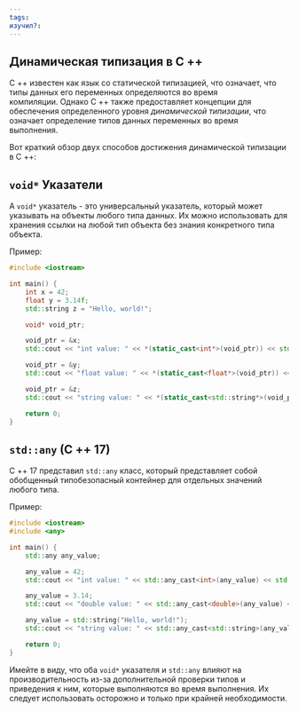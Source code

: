 ```yaml
---
tags: 
изучил?:
---
```

## Динамическая типизация в C ++

C ++ известен как язык со статической типизацией, что означает, что типы данных его переменных определяются во время компиляции. Однако C ++ также предоставляет концепции для обеспечения определенного уровня _динамической типизации_, что означает определение типов данных переменных во время выполнения.

Вот краткий обзор двух способов достижения динамической типизации в C ++:

## `void*` Указатели

A `void*` указатель - это универсальный указатель, который может указывать на объекты любого типа данных. Их можно использовать для хранения ссылки на любой тип объекта без знания конкретного типа объекта.

Пример:

```cpp
#include <iostream>

int main() {
    int x = 42;
    float y = 3.14f;
    std::string z = "Hello, world!";

    void* void_ptr;

    void_ptr = &x;
    std::cout << "int value: " << *(static_cast<int*>(void_ptr)) << std::endl;

    void_ptr = &y;
    std::cout << "float value: " << *(static_cast<float*>(void_ptr)) << std::endl;

    void_ptr = &z;
    std::cout << "string value: " << *(static_cast<std::string*>(void_ptr)) << std::endl;

    return 0;
}
```

## `std::any` (C ++ 17)

C ++ 17 представил `std::any` класс, который представляет собой обобщенный типобезопасный контейнер для отдельных значений любого типа.

Пример:

```cpp
#include <iostream>
#include <any>

int main() {
    std::any any_value;

    any_value = 42;
    std::cout << "int value: " << std::any_cast<int>(any_value) << std::endl;

    any_value = 3.14;
    std::cout << "double value: " << std::any_cast<double>(any_value) << std::endl;

    any_value = std::string("Hello, world!");
    std::cout << "string value: " << std::any_cast<std::string>(any_value) << std::endl;

    return 0;
}
```

Имейте в виду, что оба `void*` указателя и `std::any` влияют на производительность из-за дополнительной проверки типов и приведения к ним, которые выполняются во время выполнения. Их следует использовать осторожно и только при крайней необходимости.